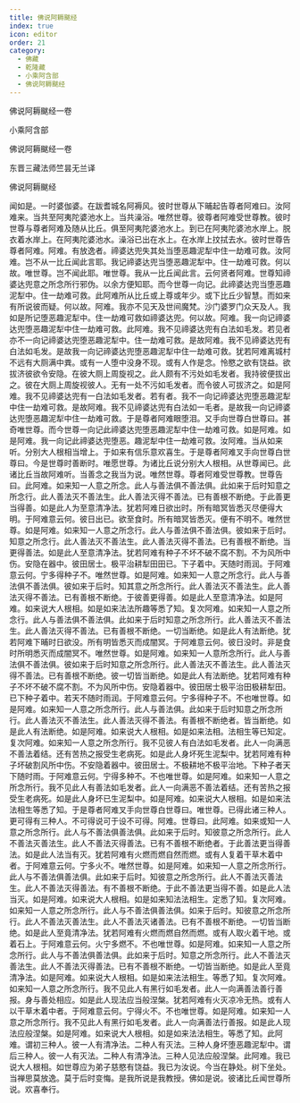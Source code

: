 ```yaml
---
title: 佛说阿耨颰经
index: true
icon: editor
order: 21
category:
  - 佛藏
  - 乾隆藏
  - 小乘阿含部
  - 佛说阿耨颰经
---
```


佛说阿耨颰经一卷  

小乘阿含部  

佛说阿耨颰经一卷  

东晋三藏法师竺昙无兰译  

佛说阿耨颰经  

闻如是。一时婆伽婆。在跋耆城名阿褥风。彼时世尊从下晡起告尊者阿难曰。汝阿难来。当共至阿夷陀婆池水上。当共澡浴。唯然世尊。彼尊者阿难受世尊教。彼时世尊与尊者阿难及随从比丘。俱至阿夷陀婆池水上。到已在阿夷陀婆池水岸上。脱衣着水岸上。在阿夷陀婆池水。澡浴已出在水上。在水岸上抆拭去水。彼时世尊告尊者阿难。阿难。有放逸者。禘婆达兜失其处当堕恶趣泥犁中住一劫难可救。汝阿难。岂不从一比丘闻此言耶。我记禘婆达兜当堕恶趣泥犁中。住一劫难可救。何以故。唯世尊。岂不闻此耶。唯世尊。我从一比丘闻此言。云何贤者阿难。世尊知禘婆达兜意之所念所行邪伪。以余方便知耶。而今世尊一向记。此禘婆达兜当堕恶趣泥犁中。住一劫难可救。此阿难所从比丘或上尊或年少。或下比丘少智慧。而如来有所说彼而疑。何以故。阿难。我亦不见天及世间魔梵。沙门婆罗门众天及人。我如是所记堕恶趣泥犁中。住一劫难可救如禘婆达兜。何以故。阿难。我一向记禘婆达兜堕恶趣泥犁中住一劫难可救。此阿难。我不见禘婆达兜有白法如毛发。若见者亦不一向记禘婆达兜堕恶趣泥犁中。住一劫难可救。是故阿难。我不见禘婆达兜有白法如毛发。是故我一向记禘婆达兜堕恶趣泥犁中住一劫难可救。犹若阿难离城村不远有大厕满中粪。或有一人堕中没身不现。或有人作是念。怜愍之欲有饶益。欲拔济彼欲令安隐。在彼大厕上周旋视之。此人颇有不污处如毛发者。我持彼便拔出之。彼在大厕上周旋视彼人。无有一处不污如毛发者。而令彼人可拔济之。如是阿难。我不见禘婆达兜有一白法如毛发者。若有者。我不一向记禘婆达兜堕恶趣泥犁中住一劫难可救。是故阿难。我不见禘婆达兜有白法如一毛者。是故我一向记禘婆达兜堕恶趣泥犁中住一劫难可救。于是尊者阿难眼堕泪。又手向世尊白世尊曰。甚奇唯世尊。而今世尊一向记此禘婆达兜堕恶趣泥犁中住一劫难可救。如是阿难。如是阿难。我一向记此禘婆达兜堕恶。趣泥犁中住一劫难可救。汝阿难。当从如来听。分别大人根相当增上。于如来有信乐意欢喜生。于是尊者阿难叉手向世尊白世尊曰。今是世尊时善断时。唯愿世尊。为诸比丘说分别大人根相。从世尊闻已。此诸比丘当故阿难听。当善念之我当为说。唯然世尊。尊者阿难受世尊教。世尊告曰。此阿难。如来知一人意之所念。此人与善法俱不善法俱。此如来于后时知意之所念行。此人善法灭不善法生。此人善法灭得不善法。已有善根不断绝。于此善更当得善。如是此人为至意清净法。犹若阿难日欲出时。所有暗冥皆悉灭尽便得大明。于阿难意云何。彼日出已。欲至食时。所有暗冥皆悉灭。便有不明不。唯然世尊。如是阿难。如来知一人意之所念行。此人与善法俱不善法俱。彼如来于后时。知意之所念行。此人善法灭不善法生。此人善法灭得不善法。已有善根不断绝。当更得善法。如是此人至意清净法。犹若阿难有种子不坏不破不腐不割。不为风所中伤。安隐在器中。彼田居士。极平治耕犁田田已。下子着中。天随时雨润。于阿难意云何。宁多得种子不。唯然世尊。如是阿难。如来知一人意之所念行。此人与善法俱不善法俱。彼如来于后时。知其意之所念所行。此人善法灭不善法生。此人善法灭得不善法。已有善根不断绝。于彼善更得善。如是此人至意清净法。如是阿难。如来说大人根相。如是如来法法所趣等悉了知。复次阿难。如来知一人意之所念行。此人与善法俱不善法俱。此如来于后时知意之所念所行。此人善法灭不善法生。此人善法灭得不善法。已有善根不断绝。一切当断绝。如是此人有法断绝。犹若阿难下晡时日欲没。所有明皆悉灭而成闇冥。于阿难意云何。彼日没时。非是食时所明悉灭而成闇冥不。唯然世尊。如是阿难。如来知一人意所念所行。此人与善法俱不善法俱。彼如来于后时知意之所念所行。此人善法灭不善法生。此人善法灭得不善法。已有善根不断绝。彼一切皆当断绝。如是此人有法断绝。犹若阿难有种子不坏不破不腐不割。不为风所中伤。安隐着器中。彼田居士极平治田极耕犁田。已下种子着中。若天不随时雨润。于阿难意云何。宁多得种子不。不也唯世尊。如是阿难。如来知一人意之所念所行。此人与善法俱。此如来于后时知意之所念所行。此人善法灭不善法生。此人善法灭得不善法。有善根不断绝者。皆当断绝。如是此人有法断绝。如是阿难。如来说大人根相。如是如来法相。法相生等已知定。复次阿难。如来知一人意之所念所行。我不见彼人有白法如毛发者。此人一向满恶不善法着结。还有苦热之报受生老病死。如是此人身坏死生泥梨中。犹若阿难有种子坏破割风所中伤。不安隐着器中。彼田居士。不极耕地不极平治地。下种子者天下随时雨。于阿难意云何。宁得多种不。不也唯世尊。如是阿难。如来知一人意之所念所行。我不见此人有善法如毛发者。此人一向满恶不善法着结。还有苦热之报受生老病死。如是此人身坏已生泥梨中。如是阿难。如来说大人根相。如是如来法法相生等悉了知。于是尊者阿难叉手向世尊白世尊曰。唯世尊。已得此诸三种人。更可得有三种人。不可得说可于设不可得。阿难。世尊曰。此阿难。如来或知一人意之所念所行。此人与不善法俱善法俱。此如来于后时。知彼意之所念所行。此人不善法灭善法生。此人不善法灭得善法。已有不善根不断绝者。于此善法更当得善法。如是此人法当有灭。犹若阿难有火燃而燃自然而燃。或有人复着干草木着中者。于阿难意云何。宁多火不。唯然世尊。如是阿难。如来知一人意之所念所行。此人与不善法俱善法俱。此如来于后时。知彼意之所念所行。此人不善法灭善法生。此人不善法灭得善法。有不善根不断绝。于此不善法更当得不善。如是此人法当灭。如是阿难。如来说大人根相。如是如来知法法相生。定悉了知。复次阿难。如来知一人意之所念所行。此人与不善法俱善法俱。如来于后时。知彼意之所念所行。此人不善法灭善法生。此人不善法灭诸善法。已有不善根不断绝。一切皆当断绝。如是此人至竟清净法。犹若阿难有火燃而燃自然而燃。或有人取火着干地。或着石上。于阿难意云何。火宁多燃不。不也唯世尊。如是阿难。如来知一人意之所念所行。此人与不善法俱善法俱。此如来于后时。知意之所念所行。此人不善法灭善法生。此人不善法灭得善法。已有不善根不断绝。一切皆当断绝。如是此人至竟清净法。如是阿难。如来说大人根相。如是如来法法相生。等悉了知。复次阿难。如来知一人意之所念所行。我不见此人有黑行如毛发者。此人一向满善法善行善报。身与善处相应。如是此人现法应当般涅槃。犹若阿难有火灭凉冷无热。或有人以干草木着中者。于阿难意云何。宁得火不。不也唯世尊。如是阿难。如来知一人意之所念所行。我不见此人有黑行如毛发者。此人一向满善法行善报。如是此人现法应般涅槃。如是阿难。如来说大人根相。如是如来法法相生。等悉了知。此阿难。谓初三种人。彼一人有清净法。二种人有灭法。三种人身坏堕恶趣泥犁中。谓后三种人。彼一人有灭法。二种人有清净法。三种人见法应般涅槃。此阿难。我已说大人根相。如世尊应为弟子慈愍有饶益。我已为汝说。今当在静处。树下坐处。当禅思莫放逸。莫于后时变悔。是我所说是我教授。佛如是说。彼诸比丘闻世尊所说。欢喜奉行。  
